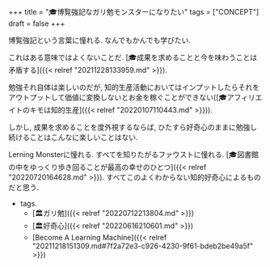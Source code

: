 +++
title = "🎓博覧強記なガリ勉モンスターになりたい"
tags = ["CONCEPT"]
draft = false
+++

博覧強記という言葉に憧れる. なんでもかんでも学びたい.

これはある意味ではよくないことだ. [🎓成果を求めることと今を味わうことは矛盾する]({{< relref "20211228133959.md" >}}).

勉強それ自体は楽しいのだが, 知的生産活動においてはインプットしたらそれをアウトプットして価値に変換しないとお金を稼ぐことができない([🎓アフィリエイトのキモは知的生産]({{< relref "20220107110443.md" >}})).

しかし, 成果を求めることを度外視するならば, ひたすら好奇心のままに勉強し続けることはこんなに楽しいことはない.

Lerning Monsterに憧れる. すべてを知りたがるファウストに憧れる. [🎓図書館の中をゆっくり歩き回ることが最高の幸せのひとつ]({{< relref "20220720164628.md" >}}). すべてこのよくわからない知的好奇心によるものだと思う.

-   tags.
    -   [🏛ガリ勉]({{< relref "20220712213804.md" >}})
    -   [🏛好奇心]({{< relref "20220616210601.md" >}})
    -   [Become A Learning Machine]({{< relref "20211218151309.md#7f2a72e3-c926-4230-9f61-bdeb2be49a5f" >}})
